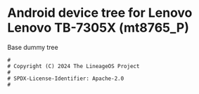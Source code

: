 # Android device tree for Lenovo Lenovo TB-7305X (mt8765_P)

Base dummy tree
```
#
# Copyright (C) 2024 The LineageOS Project
#
# SPDX-License-Identifier: Apache-2.0
#
```
